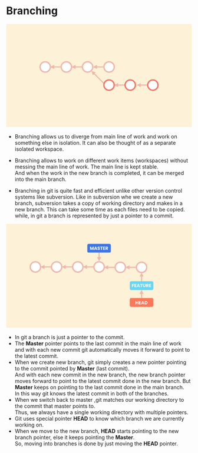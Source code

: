 # Branching

![](./images/Screenshot1.png)
- Branching allows us to diverge from main line of work and work on something else in isolation.
It can also be thought of as a separate isolated workspace.

- Branching allows to work on different work items (workspaces) without messing the main line of work. The main line is kept stable.
<br> And when the work in the new branch is completed, it can be merged into the main branch.

- Branching in git is quite fast and efficient unlike other version control systems like subversion.
Like in subversion whe we create a new branch, subversion takes a copy of working directory and makes in a new branch. This can take some time as each files need to be copied.<br>
while, in git a branch is represented by just a pointer to a commit.


![](./images/Screenshot2.png)
- In git a branch is just a pointer to the commit. 
- The **Master** pointer points to the last commit in the main line of work and with each new commit git automatically moves it forward to
point to the latest commit.
- When we create new branch, git simply creates a new pointer pointing to the commit pointed by **Master** (last commit).
<br>And with each new commit in the new branch, the new branch pointer moves forward to point to the latest commit done in the new branch. But **Master** keeps on pointing to the last commit done in the main branch.<br>
In this way git knows the latest commit in both of the branches.
- When we switch back to master ,git matches our working directory to the commit that master points to. </br>
Thus, we always have a single working directory with multiple pointers.
- Git uses special pointer **HEAD** to know which branch we are currently working on.
- When we move to the new branch, **HEAD** starts pointing to the new branch pointer, else it keeps pointing the **Master**.<br>
So, moving into branches is done by just moving the **HEAD** pointer.
